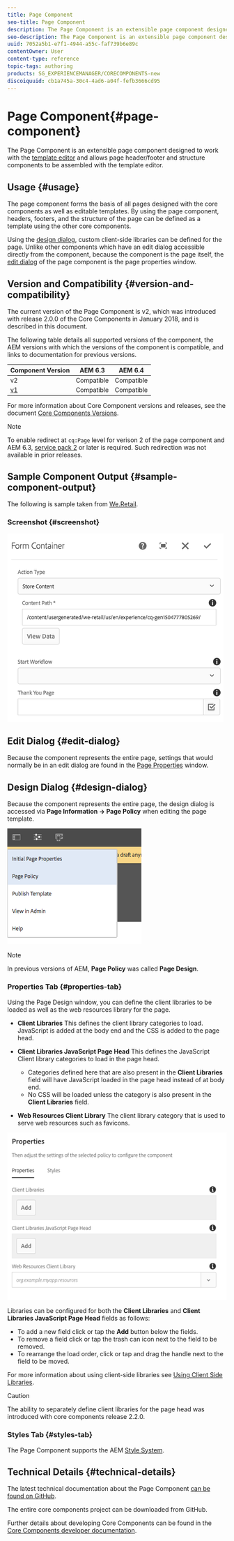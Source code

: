 ```yaml
---
title: Page Component
seo-title: Page Component
description: The Page Component is an extensible page component designed to work with the template editor and allow page header/footer and structure components to be assembled with the template editor.
seo-description: The Page Component is an extensible page component designed to work with the template editor and allow page header/footer and structure components to be assembled with the template editor.
uuid: 7052a5b1-e7f1-4944-a55c-faf739b6e89c
contentOwner: User
content-type: reference
topic-tags: authoring
products: SG_EXPERIENCEMANAGER/CORECOMPONENTS-new
discoiquuid: cb1a745a-30c4-4ad6-a04f-fefb3666cd95
---
```


# Page Component{#page-component}

The Page Component is an extensible page component designed to work with the [template editor](https://helpx.adobe.com/experience-manager/6-4/sites/authoring/using/templates.html) and allows page header/footer and structure components to be assembled with the template editor.

## Usage {#usage}

The page component forms the basis of all pages designed with the core components as well as editable templates. By using the page component, headers, footers, and the structure of the page can be defined as a template using the other core components.

Using the [design dialog](page.md#main-pars_title_1995166862), custom client-side libraries can be defined for the page. Unlike other components which have an edit dialog accessible directly from the component, because the component is the page itself, the [edit dialog](page.md#main-pars_title) of the page component is the page properties window.

## Version and Compatibility {#version-and-compatibility}

The current version of the Page Component is v2, which was introduced with release 2.0.0 of the Core Components in January 2018, and is described in this document.

The following table details all supported versions of the component, the AEM versions with which the versions of the component is compatible, and links to documentation for previous versions.

|Component Version|AEM 6.3|AEM 6.4|
|-|-|-|
|v2|Compatible|Compatible|
|[v1](page-v1.md)|Compatible|Compatible|

For more information about Core Component versions and releases, see the document [Core Components Versions](versions.md).

>[!NOTE]
>
>To enable redirect at `cq:Page` level for verison 2 of the page component and AEM 6.3, [service pack 2](https://helpx.adobe.com/experience-manager/6-3/release-notes/sp2-release-notes.html) or later is required. Such redirection was not available in prior releases.

## Sample Component Output {#sample-component-output}

The following is sample taken from [We.Retail](https://helpx.adobe.com/experience-manager/6-4/sites/developing/using/we-retail.html).

### Screenshot {#screenshot}

![](assets/chlimage_1.png) 

## Edit Dialog {#edit-dialog}

Because the component represents the entire page, settings that would normally be in an edit dialog are found in the [Page Properties](https://helpx.adobe.com/experience-manager/6-4/sites/authoring/using/editing-page-properties.html) window.

## Design Dialog {#design-dialog}

Because the component represents the entire page, the design dialog is accessed via **Page Information -&gt; Page Policy** when editing the page template.

![](assets/screen_shot_2018-04-03at113410.png)

>[!NOTE]
>
>In previous versions of AEM, **Page Policy** was called **Page Design**.

### Properties Tab {#properties-tab}

Using the Page Design window, you can define the client libraries to be loaded as well as the web resources library for the page.

* **Client Libraries**
  This defines the client library categories to load. JavaScript is added at the body end and the CSS is added to the page head.
* **Client Libraries JavaScript Page Head**
  This defines the JavaScript Client library categories to load in the page head.
  * Categories defined here that are also present in the **Client Libraries** field will have JavaScript loaded in the page head instead of at body end.  
  * No CSS will be loaded unless the category is also present in the **Client Libraries** field.

* **Web Resources Client Library**
  The client library category that is used to serve web resources such as favicons.

![](assets/screenshot_2018-10-19at104949.png)

Libraries can be configured for both the **Client Libraries** and **Client Libraries JavaScript Page Head** fields as follows:

* To add a new field click or tap the **Add** button below the fields.
* To remove a field click or tap the trash can icon next to the field to be removed.
* To rearrange the load order, click or tap and drag the handle next to the field to be moved.

For more information about using client-side libraries see [Using Client Side Libraries](https://helpx.adobe.com/experience-manager/6-4/sites/developing/using/clientlibs.html).

>[!CAUTION]
>
>The ability to separately define client libraries for the page head was introduced with core components release 2.2.0.

### Styles Tab {#styles-tab}

The Page Component supports the AEM [Style System](authoring.md#component-styling).

## Technical Details {#technical-details}

The latest technical documentation about the Page Component [can be found on GitHub](https://github.com/adobe/aem-core-wcm-components/blob/master/content/src/content/jcr_root/apps/core/wcm/components/page/v2/page).

The entire core components project can be downloaded from GitHub.

Further details about developing Core Components can be found in the [Core Components developer documentation](developing.md). 
